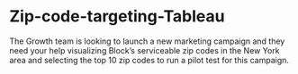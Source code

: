 # Zip-code-targeting-Tableau
The Growth team is looking to launch a new marketing campaign and they need your help visualizing Block’s serviceable zip codes in the New York area and selecting the top 10 zip codes to run a pilot test for this campaign.
